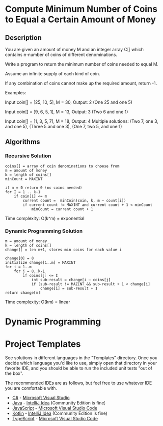 # Compute Minimum Number of Coins to Equal a Certain Amount of Money

## Description

You are given an amount of money M and an integer array C[] which contains n-number of coins of different denominations.

Write a program to return the minimum number of coins needed to equal M.

Assume an infinite supply of each kind of coin. 

If any combination of coins cannot make up the required amount, return -1.

Examples:

Input coin[] = [25, 10, 5], M = 30, Output: 2 (One 25 and one 5)

Input coin[] = [9, 6, 5, 1], M = 13, Output: 3 (Two 6 and one 1)

Input coin[] = [1, 3, 5, 7], M = 18, Output: 4 Multiple solutions: (Two 7, one 3, and one 5), (Three 5 and one 3), (One 7, two 5, and one 1)

## Algorithms

### Recursive Solution

```
coins[] = array of coin denominations to choose from
m = amount of money
k = length of coins[]
minCount = MAXINT

if m = 0 return 0 (no coins needed)
for I = 1 .. k-1
	if coin[i] <= m
		current count =  minCoin(coin, k, m – count[i])
		if current count != MAXINT and current count + 1 < minCount
			minCount = current count + 1 
```

Time complexity: O(k^m) = exponential



### Dynamic Programming Solution

```coins[] = array of coin denominations to choose from
m = amount of money
k = length of coins[]
change[] = len m+1, stores min coins for each value i

change[0] = 0
initialize change[1..m] = MAXINT
for i = 1..m
    for j = 0..k-1
        if coins[j] <= I
            int sub-result = change[i – coins[j]
            if (sub-result != MAZINT && sub-result + 1 < change[i]
                change[i] = sub-result + 1
return change[m]
```

Time complexity: O(km) = linear



# Dynamic Programming


# Project Templates

See solutions in different languages in the "Templates" directory. Once you decide which language you'd like to use,
simply open that directory in your favorite IDE, and you should be able to run the included unit tests "out of the box".

The recommended IDEs are as follows, but feel free to use whatever IDE you are comfortable with.

-   [C#](Templates/C#) - [Microsoft Visual Studio](https://visualstudio.microsoft.com/vs/community/)
-   [Java](Templates/Java) - [IntelliJ Idea](https://www.jetbrains.com/idea/download) (Community Edition is fine)
-   [JavaScript](Templates/JavaScript) - [Microsoft Visual Studio Code](https://code.visualstudio.com/)
-   [Kotlin](Templates/Kotlin) - [IntelliJ Idea](https://www.jetbrains.com/idea/download) (Community Edition is fine)
-   [TypeScript](Templates/TypeScript) - [Microsoft Visual Studio Code](https://code.visualstudio.com/)
